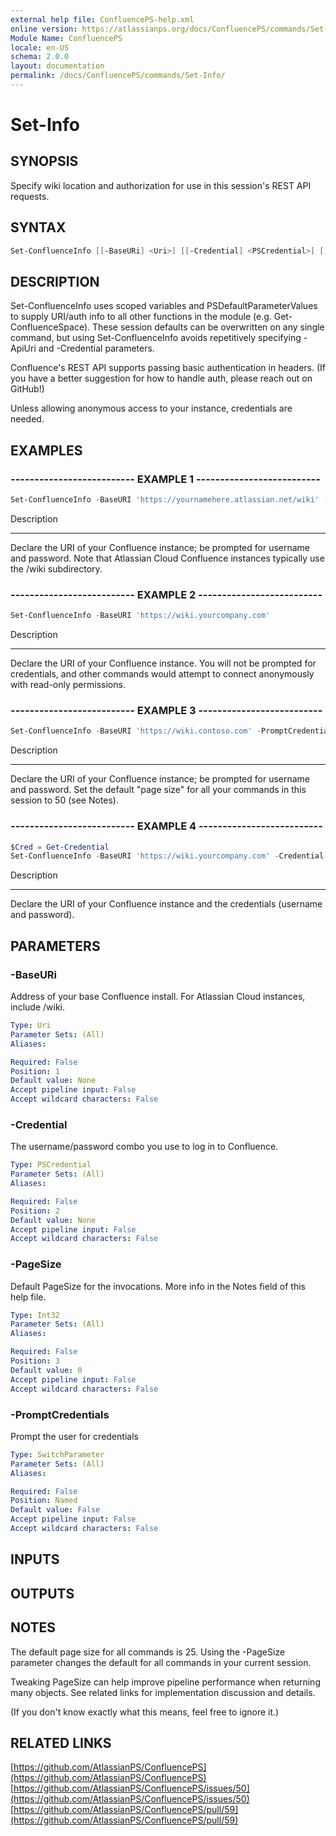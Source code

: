 ```yaml
---
external help file: ConfluencePS-help.xml
online version: https://atlassianps.org/docs/ConfluencePS/commands/Set-Info/
Module Name: ConfluencePS
locale: en-US
schema: 2.0.0
layout: documentation
permalink: /docs/ConfluencePS/commands/Set-Info/
---
```


# Set-Info

## SYNOPSIS
Specify wiki location and authorization for use in this session's REST API requests.

## SYNTAX

```powershell
Set-ConfluenceInfo [[-BaseURi] <Uri>] [[-Credential] <PSCredential>] [[-PageSize] <Int32>] [-PromptCredentials]
```

## DESCRIPTION
Set-ConfluenceInfo uses scoped variables and PSDefaultParameterValues to supply
URI/auth info to all other functions in the module (e.g. Get-ConfluenceSpace).
These session defaults can be overwritten on any single command, but using
Set-ConfluenceInfo avoids repetitively specifying -ApiUri and -Credential parameters.

Confluence's REST API supports passing basic authentication in headers.
(If you have a better suggestion for how to handle auth, please reach out on GitHub!)

Unless allowing anonymous access to your instance, credentials are needed.

## EXAMPLES

### -------------------------- EXAMPLE 1 --------------------------
```powershell
Set-ConfluenceInfo -BaseURI 'https://yournamehere.atlassian.net/wiki' -PromptCredentials
```

Description

-----------

Declare the URI of your Confluence instance; be prompted for username and password.
Note that Atlassian Cloud Confluence instances typically use the /wiki subdirectory.

### -------------------------- EXAMPLE 2 --------------------------
```powershell
Set-ConfluenceInfo -BaseURI 'https://wiki.yourcompany.com'
```

Description

-----------

Declare the URI of your Confluence instance. You will not be prompted for credentials,
and other commands would attempt to connect anonymously with read-only permissions.

### -------------------------- EXAMPLE 3 --------------------------
```powershell
Set-ConfluenceInfo -BaseURI 'https://wiki.contoso.com' -PromptCredentials -PageSize 50
```

Description

-----------

Declare the URI of your Confluence instance; be prompted for username and password.
Set the default "page size" for all your commands in this session to 50 (see Notes).


### -------------------------- EXAMPLE 4 --------------------------
```powershell
$Cred = Get-Credential
Set-ConfluenceInfo -BaseURI 'https://wiki.yourcompany.com' -Credential $Cred
```

Description

-----------

Declare the URI of your Confluence instance and the credentials (username and
password).

## PARAMETERS

### -BaseURi
Address of your base Confluence install.
For Atlassian Cloud instances, include /wiki.

```yaml
Type: Uri
Parameter Sets: (All)
Aliases:

Required: False
Position: 1
Default value: None
Accept pipeline input: False
Accept wildcard characters: False
```

### -Credential
The username/password combo you use to log in to Confluence.

```yaml
Type: PSCredential
Parameter Sets: (All)
Aliases:

Required: False
Position: 2
Default value: None
Accept pipeline input: False
Accept wildcard characters: False
```

### -PageSize
Default PageSize for the invocations.
More info in the Notes field of this help file.

```yaml
Type: Int32
Parameter Sets: (All)
Aliases:

Required: False
Position: 3
Default value: 0
Accept pipeline input: False
Accept wildcard characters: False
```

### -PromptCredentials
Prompt the user for credentials

```yaml
Type: SwitchParameter
Parameter Sets: (All)
Aliases:

Required: False
Position: Named
Default value: False
Accept pipeline input: False
Accept wildcard characters: False
```

## INPUTS

## OUTPUTS

## NOTES

The default page size for all commands is 25.
Using the -PageSize parameter changes the default for all commands in your current session.

Tweaking PageSize can help improve pipeline performance when returning many objects.
See related links for implementation discussion and details.

(If you don't know exactly what this means, feel free to ignore it.)

## RELATED LINKS

[https://github.com/AtlassianPS/ConfluencePS](https://github.com/AtlassianPS/ConfluencePS)
[https://github.com/AtlassianPS/ConfluencePS/issues/50](https://github.com/AtlassianPS/ConfluencePS/issues/50)
[https://github.com/AtlassianPS/ConfluencePS/pull/59](https://github.com/AtlassianPS/ConfluencePS/pull/59)
